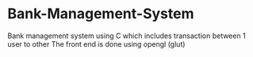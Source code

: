 # Bank-Management-System
Bank management system using C which includes transaction between 1 user to other
The front end is done using opengl (glut)
